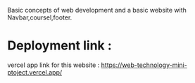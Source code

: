 Basic concepts of web development and a basic website with Navbar,coursel,footer.

# Deployment link :

vercel app link for this website : https://web-technology-mini-ptoject.vercel.app/
